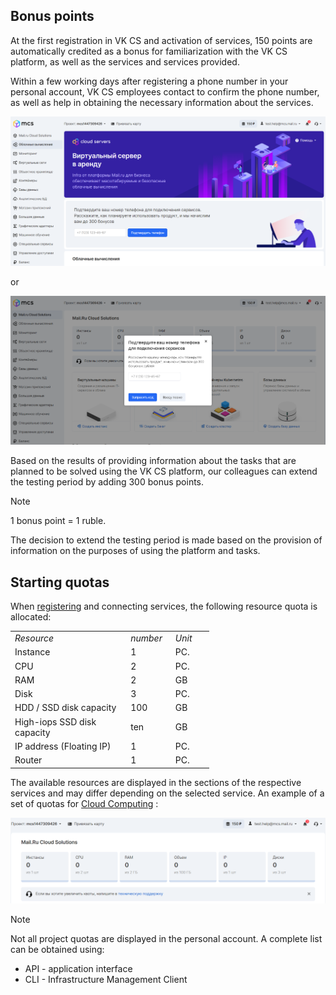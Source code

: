 ## Bonus points

At the first registration in VK CS and activation of services, 150 points are automatically credited as a bonus for familiarization with the VK CS platform, as well as the services and services provided.

Within a few working days after registering a phone number in your personal account, VK CS employees contact to confirm the phone number, as well as help in obtaining the necessary information about the services.

![](./assets/1595463285176-1595463285176.png)

or

![](./assets/1595463303903-1595463303903.png)

Based on the results of providing information about the tasks that are planned to be solved using the VK CS platform, our colleagues can extend the testing period by adding 300 bonus points.

Note

1 bonus point = 1 ruble.

The decision to extend the testing period is made based on the provision of information on the purposes of using the platform and tasks.

## Starting quotas

When [registering](https://mcs.mail.ru/app/signup/) and connecting services, the following resource quota is allocated:

<table style="width: 63%; margin-right: calc(37%);"><tbody><tr><td style="width: 58.2372%;"><em>Resource</em></td><td style="width: 22.532%;"><em>number</em></td><td style="width: 19.0705%;"><em>Unit</em></td></tr><tr><td style="width: 58.2372%;">Instance</td><td style="width: 22.532%;">1</td><td style="width: 19.0705%;">PC.</td></tr><tr><td style="width: 58.2372%;">CPU</td><td style="width: 22.532%;">2</td><td style="width: 19.0705%;">PC.</td></tr><tr><td style="width: 58.2372%;">RAM</td><td style="width: 22.532%;">2</td><td style="width: 19.0705%;">GB</td></tr><tr><td style="width: 58.2372%;">Disk</td><td style="width: 22.532%;">3</td><td style="width: 19.0705%;">PC.</td></tr><tr><td style="width: 58.2372%;">HDD / SSD disk capacity</td><td style="width: 22.532%;">100</td><td style="width: 19.0705%;">GB</td></tr><tr><td style="width: 58.2372%;">High-iops SSD disk capacity</td><td style="width: 22.532%;">ten</td><td style="width: 19.0705%;">GB</td></tr><tr><td style="width: 58.2372%;">IP address (Floating IP)</td><td style="width: 22.532%;">1</td><td style="width: 19.0705%;">PC.</td></tr><tr><td style="width: 58.2372%;">Router</td><td style="width: 22.532%;">1</td><td style="width: 19.0705%;">PC.</td></tr></tbody></table>

The available resources are displayed in the sections of the respective services and may differ depending on the selected service. An example of a set of quotas for [Cloud Computing](https://mcs.mail.ru/app/services/infra/servers/) :

![](./assets/1595462905683-1595462905683.png)

Note

Not all project quotas are displayed in the personal account. A complete list can be obtained using:

- API - application interface
- CLI - Infrastructure Management Client
